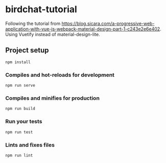 # birdchat-tutorial

Following the tutorial from https://blog.sicara.com/a-progressive-web-application-with-vue-js-webpack-material-design-part-1-c243e2e6e402. Using Vuetify instead of material-design-lite.

## Project setup
```
npm install
```

### Compiles and hot-reloads for development
```
npm run serve
```

### Compiles and minifies for production
```
npm run build
```

### Run your tests
```
npm run test
```

### Lints and fixes files
```
npm run lint
```

